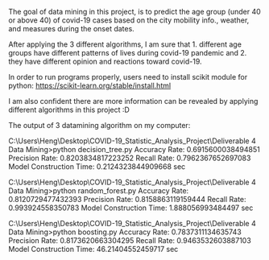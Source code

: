 The goal of data mining in this project, is to predict the age group (under 40 or above 40) of covid-19 cases based on the city mobility info., weather, and measures during the onset dates. 

After applying the 3 different algorithms, I am sure that 
				1. different age groups have different patterns of lives during covid-19 pandemic and 
				2. they have different opinion and reactions toward covid-19.

In order to run programs properly, users need to install scikit module for python: https://scikit-learn.org/stable/install.html


I am also confident there are more information can be revealed by applying different algorithms in this project :D

The output of 3 datamining algorithm on my computer:

C:\Users\Heng\Desktop\COVID-19_Statistic_Analysis_Project\Deliverable 4 Data Mining>python decision_tree.py
Accuracy Rate:  0.6915600038494851
Precision Rate:  0.8203834817223252
Recall Rate:  0.7962367652697083
Model Construction Time:  0.2124323844909668  sec

C:\Users\Heng\Desktop\COVID-19_Statistic_Analysis_Project\Deliverable 4 Data Mining>python random_forest.py
Accuracy Rate:  0.8120729477432393
Precision Rate:  0.8158863119159444
Recall Rate:  0.993924558350783
Model Construction Time:  1.888056993484497  sec

C:\Users\Heng\Desktop\COVID-19_Statistic_Analysis_Project\Deliverable 4 Data Mining>python boosting.py
Accuracy Rate:  0.7837311134635743
Precision Rate:  0.8173620663304295
Recall Rate:  0.9463532603887103
Model Construction Time:  46.21404552459717  sec